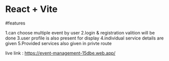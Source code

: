 # React + Vite

#features

1.can choose multiple event by user
2.login & registration valition will be done
3.user profile is also present for display
4.individual service details are given
5.Provided services also given in privte route

live link : https://event-management-15dbe.web.app/

